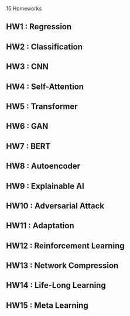 15 Homeworks
## HW1 : Regression

## HW2 : Classification
## HW3 : CNN
## HW4 : Self-Attention
## HW5 : Transformer
## HW6 : GAN
## HW7 : BERT
## HW8 : Autoencoder
## HW9 : Explainable AI
## HW10 : Adversarial Attack
## HW11 : Adaptation
## HW12 : Reinforcement Learning
## HW13 : Network Compression
## HW14 : Life-Long Learning
## HW15 : Meta Learning
